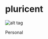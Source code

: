 pluricent
==========

![alt tag](https://raw.github.com/xgrg/choropleth/pluricent/datamodel.png)

Personal
